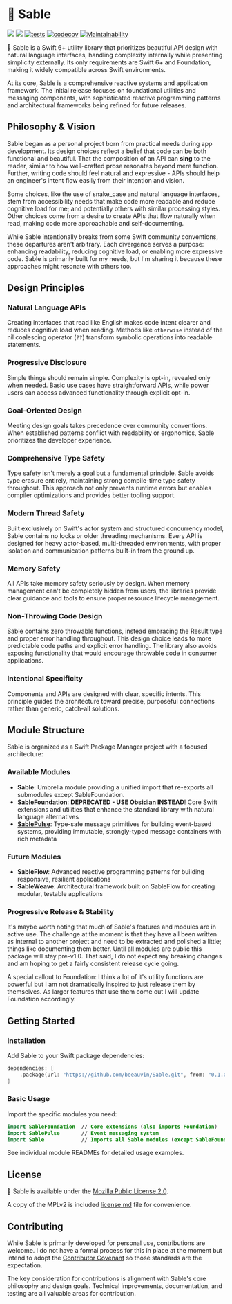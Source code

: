 # 🖤 Sable

[![](https://img.shields.io/endpoint?url=https%3A%2F%2Fswiftpackageindex.com%2Fapi%2Fpackages%2Fbeeauvin%2FSable%2Fbadge%3Ftype%3Dswift-versions)](https://swiftpackageindex.com/beeauvin/Sable)
[![](https://img.shields.io/endpoint?url=https%3A%2F%2Fswiftpackageindex.com%2Fapi%2Fpackages%2Fbeeauvin%2FSable%2Fbadge%3Ftype%3Dplatforms)](https://swiftpackageindex.com/beeauvin/Sable)
[![tests](https://github.com/beeauvin/Sable/actions/workflows/continuous-integration.yml/badge.svg)](https://github.com/beeauvin/Sable/actions/workflows/continuous-integration.yml)
[![codecov](https://codecov.io/gh/beeauvin/Sable/graph/badge.svg?token=tHGLyrd7rG)](https://codecov.io/gh/beeauvin/Sable)
[![Maintainability](https://qlty.sh/badges/746fd841-b456-4854-9560-4603ba3660fb/maintainability.svg)](https://qlty.sh/gh/beeauvin/projects/Sable)

🖤 Sable is a Swift 6+ utility library that prioritizes beautiful API design
with natural language interfaces, handling complexity internally while
presenting simplicity externally. Its only requirements are Swift 6+ and
Foundation, making it widely compatible across Swift environments.

At its core, Sable is a comprehensive reactive systems and application
framework. The initial release focuses on foundational utilities and
messaging components, with sophisticated reactive programming patterns
and architectural frameworks being refined for future releases.

## Philosophy & Vision

Sable began as a personal project born from practical needs during app
development. Its design choices reflect a belief that code can be both
functional and beautiful. That the composition of an API can **sing** to the
reader, similar to how well-crafted prose resonates beyond mere function.
Further, writing code should feel natural and expressive - APIs should help an
engineer's intent flow easily from their intention and vision.

Some choices, like the use of snake_case and natural language interfaces, stem
from accessibility needs that make code more readable and reduce cognitive load
for me; and potentially others with similar processing styles. Other choices
come from a desire to create APIs that flow naturally when read, making code
more approachable and self-documenting.

While Sable intentionally breaks from some Swift community conventions, these
departures aren't arbitrary. Each divergence serves a purpose: enhancing
readability, reducing cognitive load, or enabling more expressive code. Sable is
primarily built for my needs, but I'm sharing it because these approaches might
resonate with others too.

## Design Principles

### Natural Language APIs

Creating interfaces that read like English makes code intent clearer and reduces
cognitive load when reading. Methods like `otherwise` instead of the nil
coalescing operator (`??`) transform symbolic operations into readable
statements.

### Progressive Disclosure

Simple things should remain simple. Complexity is opt-in, revealed only when
needed. Basic use cases have straightforward APIs, while power users can access
advanced functionality through explicit opt-in.

### Goal-Oriented Design

Meeting design goals takes precedence over community conventions. When
established patterns conflict with readability or ergonomics, Sable prioritizes
the developer experience.

### Comprehensive Type Safety

Type safety isn't merely a goal but a fundamental principle. Sable avoids type
erasure entirely, maintaining strong compile-time type safety throughout. This
approach not only prevents runtime errors but enables compiler optimizations and
provides better tooling support.

### Modern Thread Safety

Built exclusively on Swift's actor system and structured concurrency model,
Sable contains no locks or older threading mechanisms. Every API is designed for
heavy actor-based, multi-threaded environments, with proper isolation and
communication patterns built-in from the ground up.

### Memory Safety

All APIs take memory safety seriously by design. When memory management can't be
completely hidden from users, the libraries provide clear guidance and tools to
ensure proper resource lifecycle management.

### Non-Throwing Code Design

Sable contains zero throwable functions, instead embracing the Result type and
proper error handling throughout. This design choice leads to more predictable
code paths and explicit error handling. The library also avoids exposing
functionality that would encourage throwable code in consumer applications.

### Intentional Specificity

Components and APIs are designed with clear, specific intents. This principle
guides the architecture toward precise, purposeful connections rather than
generic, catch-all solutions.

## Module Structure

Sable is organized as a Swift Package Manager project with a focused
architecture:

### Available Modules

- **Sable**: Umbrella module providing a unified import that re-exports all
  submodules except SableFoundation.
- [**SableFoundation**](./SableFoundation/readme.md): **DEPRECATED - USE
  [Obsidian](https://github.com/beeauvin/Obsidian) INSTEAD**! Core Swift extensions and
  utilities that enhance the standard library with natural language alternatives
- [**SablePulse**](./SablePulse/readme.md): Type-safe message primitives for building 
  event-based systems, providing immutable, strongly-typed message containers with rich metadata

### Future Modules

- **SableFlow**: Advanced reactive programming patterns for building responsive,
  resilient applications
- **SableWeave**: Architectural framework built on SableFlow for creating
  modular, testable applications

### Progressive Release & Stability

It's maybe worth noting that much of Sable's features and modules are in active
use. The challenge at the moment is that they have all been written as internal
to another project and need to be extracted and polished a little; things like
documenting them better. Until all modules are public this package will stay
pre-v1.0. That said, I do not expect any breaking changes and am hoping to get a
fairly consistent release cycle going.

A special callout to Foundation: I think a lot of it's utility functions are
powerful but I am not dramatically inspired to just release them by themselves.
As larger features that use them come out I will update Foundation accordingly.

## Getting Started

### Installation

Add Sable to your Swift package dependencies:

```swift
dependencies: [
    .package(url: "https://github.com/beeauvin/Sable.git", from: "0.1.0")
]
```

### Basic Usage

Import the specific modules you need:

```swift
import SableFoundation  // Core extensions (also imports Foundation)
import SablePulse       // Event messaging system
import Sable            // Imports all Sable modules (except SableFoundation)
```

See individual module READMEs for detailed usage examples.

## License

🖤 Sable is available under the [Mozilla Public License 2.0](https://mozilla.org/MPL/2.0/).

A copy of the MPLv2 is included [license.md](/license.md) file for convenience.

## Contributing

While Sable is primarily developed for personal use, contributions are welcome.
I do not have a formal process for this in place at the moment but intend to
adopt the [Contributor Covenant](https://www.contributor-covenant.org) so those
standards are the expectation.

The key consideration for contributions is alignment with Sable's core
philosophy and design goals. Technical improvements, documentation, and testing
are all valuable areas for contribution.
